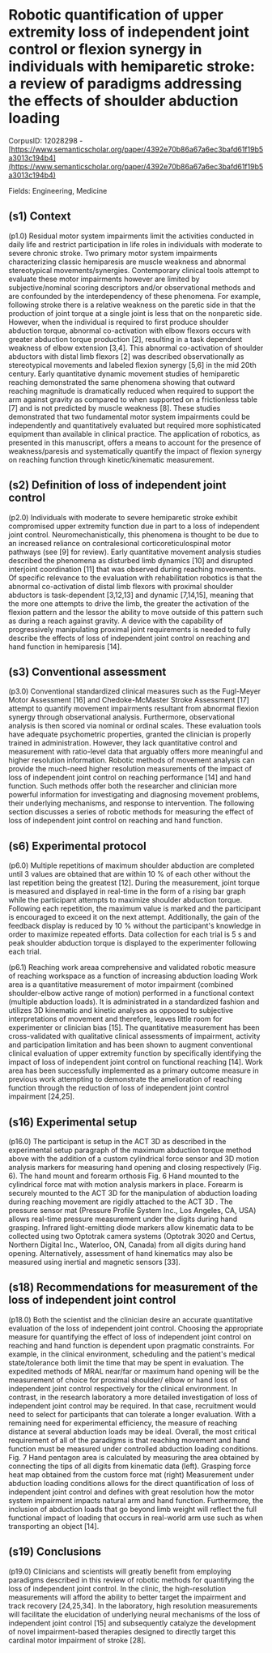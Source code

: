 # Robotic quantification of upper extremity loss of independent joint control or flexion synergy in individuals with hemiparetic stroke: a review of paradigms addressing the effects of shoulder abduction loading

CorpusID: 12028298 - [https://www.semanticscholar.org/paper/4392e70b86a67a6ec3bafd61f19b5a3013c194b4](https://www.semanticscholar.org/paper/4392e70b86a67a6ec3bafd61f19b5a3013c194b4)

Fields: Engineering, Medicine

## (s1) Context
(p1.0) Residual motor system impairments limit the activities conducted in daily life and restrict participation in life roles in individuals with moderate to severe chronic stroke. Two primary motor system impairments characterizing classic hemiparesis are muscle weakness and abnormal stereotypical movements/synergies. Contemporary clinical tools attempt to evaluate these motor impairments however are limited by subjective/nominal scoring descriptors and/or observational methods and are confounded by the interdependency of these phenomena. For example, following stroke there is a relative weakness on the paretic side in that the production of joint torque at a single joint is less that on the nonparetic side. However, when the individual is required to first produce shoulder abduction torque, abnormal co-activation with elbow flexors occurs with greater abduction torque production [2], resulting in a task dependent weakness of elbow extension [3,4]. This abnormal co-activation of shoulder abductors with distal limb flexors [2] was described observationally as stereotypical movements and labeled flexion synergy [5,6] in the mid 20th century. Early quantitative dynamic movement studies of hemiparetic reaching demonstrated the same phenomena showing that outward reaching magnitude is dramatically reduced when required to support the arm against gravity as compared to when supported on a frictionless table [7] and is not predicted by muscle weakness [8]. These studies demonstrated that two fundamental motor system impairments could be independently and quantitatively evaluated but required more sophisticated equipment than available in clinical practice. The application of robotics, as presented in this manuscript, offers a means to account for the presence of weakness/paresis and systematically quantify the impact of flexion synergy on reaching function through kinetic/kinematic measurement.
## (s2) Definition of loss of independent joint control
(p2.0) Individuals with moderate to severe hemiparetic stroke exhibit compromised upper extremity function due in part to a loss of independent joint control. Neuromechanistically, this phenomena is thought to be due to an increased reliance on contralesional corticoreticulospinal motor pathways (see [9] for review). Early quantitative movement analysis studies described the phenomena as disturbed limb dynamics [10] and disrupted interjoint coordination [11] that was observed during reaching movements. Of specific relevance to the evaluation with rehabilitation robotics is that the abnormal co-activation of distal limb flexors with proximal shoulder abductors is task-dependent [3,12,13] and dynamic [7,14,15], meaning that the more one attempts to drive the limb, the greater the activation of the flexion pattern and the lessor the ability to move outside of this pattern such as during a reach against gravity. A device with the capability of progressively manipulating proximal joint requirements is needed to fully describe the effects of loss of independent joint control on reaching and hand function in hemiparesis [14].
## (s3) Conventional assessment
(p3.0) Conventional standardized clinical measures such as the Fugl-Meyer Motor Assessment [16] and Chedoke-McMaster Stroke Assessment [17] attempt to quantify movement impairments resultant from abnormal flexion synergy through observational analysis. Furthermore, observational analysis is then scored via nominal or ordinal scales. These evaluation tools have adequate psychometric properties, granted the clinician is properly trained in administration. However, they lack quantitative control and measurement with ratio-level data that arguably offers more meaningful and higher resolution information. Robotic methods of movement analysis can provide the much-need higher resolution measurements of the impact of loss of independent joint control on reaching performance [14] and hand function. Such methods offer both the researcher and clinician more powerful information for investigating and diagnosing movement problems, their underlying mechanisms, and response to intervention. The following section discusses a series of robotic methods for measuring the effect of loss of independent joint control on reaching and hand function.
## (s6) Experimental protocol
(p6.0) Multiple repetitions of maximum shoulder abduction are completed until 3 values are obtained that are within 10 % of each other without the last repetition being the greatest [12]. During the measurement, joint torque is measured and displayed in real-time in the form of a rising bar graph while the participant attempts to maximize shoulder abduction torque. Following each repetition, the maximum value is marked and the participant is encouraged to exceed it on the next attempt. Additionally, the gain of the feedback display is reduced by 10 % without the participant's knowledge in order to maximize repeated efforts. Data collection for each trial is 5 s and peak shoulder abduction torque is displayed to the experimenter following each trial.

(p6.1) Reaching work areaa comprehensive and validated robotic measure of reaching workspace as a function of increasing abduction loading Work area is a quantitative measurement of motor impairment (combined shoulder-elbow active range of motion) performed in a functional context (multiple abduction loads). It is administrated in a standardized fashion and utilizes 3D kinematic and kinetic analyses as opposed to subjective interpretations of movement and therefore, leaves little room for experimenter or clinician bias [15]. The quantitative measurement has been cross-validated with qualitative clinical assessments of impairment, activity and participation limitation and has been shown to augment conventional clinical evaluation of upper extremity function by specifically identifying the impact of loss of independent joint control on functional reaching [14]. Work area has been successfully implemented as a primary outcome measure in previous work attempting to demonstrate the amelioration of reaching function through the reduction of loss of independent joint control impairment [24,25].
## (s16) Experimental setup
(p16.0) The participant is setup in the ACT 3D as described in the experimental setup paragraph of the maximum abduction torque method above with the addition of a custom cylindrical force sensor and 3D motion analysis markers for measuring hand opening and closing respectively (Fig. 6). The hand mount and forearm orthosis Fig. 6 Hand mounted to the cylindrical force mat with motion analysis markers in place. Forearm is securely mounted to the ACT 3D for the manipulation of abduction loading during reaching movement are rigidly attached to the ACT 3D . The pressure sensor mat (Pressure Profile System Inc., Los Angeles, CA, USA) allows real-time pressure measurement under the digits during hand grasping. Infrared light-emitting diode markers allow kinematic data to be collected using two Optotrak camera systems (Optotrak 3020 and Certus, Northern Digital Inc., Waterloo, ON, Canada) from all digits during hand opening. Alternatively, assessment of hand kinematics may also be measured using inertial and magnetic sensors [33].
## (s18) Recommendations for measurement of the loss of independent joint control
(p18.0) Both the scientist and the clinician desire an accurate quantitative evaluation of the loss of independent joint control. Choosing the appropriate measure for quantifying the effect of loss of independent joint control on reaching and hand function is dependent upon pragmatic constraints. For example, in the clinical environment, scheduling and the patient's medical state/tolerance both limit the time that may be spent in evaluation. The expedited methods of MRAL near/far or maximum hand opening will be the measurement of choice for proximal shoulder/ elbow or hand loss of independent joint control respectively for the clinical environment. In contrast, in the research laboratory a more detailed investigation of loss of independent joint control may be required. In that case, recruitment would need to select for participants that can tolerate a longer evaluation. With a remaining need for experimental efficiency, the measure of reaching distance at several abduction loads may be ideal. Overall, the most critical requirement of all of the paradigms is that reaching movement and hand function must be measured under controlled abduction loading conditions. Fig. 7 Hand pentagon area is calculated by measuring the area obtained by connecting the tips of all digits from kinematic data (left). Grasping force heat map obtained from the custom force mat (right) Measurement under abduction loading conditions allows for the direct quantification of loss of independent joint control and defines with great resolution how the motor system impairment impacts natural arm and hand function. Furthermore, the inclusion of abduction loads that go beyond limb weight will reflect the full functional impact of loading that occurs in real-world arm use such as when transporting an object [14].
## (s19) Conclusions
(p19.0) Clinicians and scientists will greatly benefit from employing paradigms described in this review of robotic methods for quantifying the loss of independent joint control. In the clinic, the high-resolution measurements will afford the ability to better target the impairment and track recovery [24,25,34]. In the laboratory, high resolution measurements will facilitate the elucidation of underlying neural mechanisms of the loss of independent joint control [15] and subsequently catalyze the development of novel impairment-based therapies designed to directly target this cardinal motor impairment of stroke [28]. 
